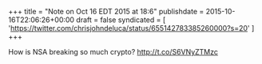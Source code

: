 +++
title = "Note on Oct 16 EDT 2015 at 18:6"
publishdate = 2015-10-16T22:06:26+00:00
draft = false
syndicated = [ 'https://twitter.com/chrisjohndeluca/status/655142783385260000?s=20' ]
+++

How is NSA breaking so much crypto? http://t.co/S6VNyZTMzc
